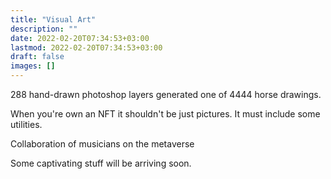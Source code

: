 ```yaml
---
title: "Visual Art"
description: ""
date: 2022-02-20T07:34:53+03:00
lastmod: 2022-02-20T07:34:53+03:00
draft: false
images: []
---
```


288 hand-drawn photoshop layers generated one of 4444 horse drawings.

When you're own an NFT it shouldn't be just pictures. It must include some utilities.

Collaboration of musicians on the metaverse

Some captivating stuff will be arriving soon.
